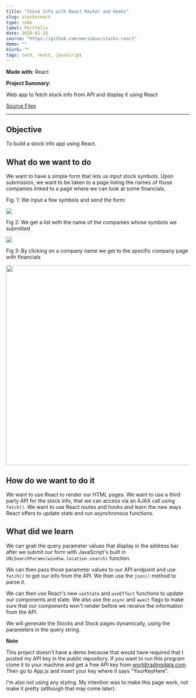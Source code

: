 ```yaml
---
title: "Stock Info with React Router and Hooks"
slug: stocksreact	
type: code
label: Portfolio
date: 2020-01-28
source: "https://github.com/mariobox/stocks-react"
demo: ""
blurb: ""
tags: tech, react, javascript
---
```


**Made with**: <i class="icon-reactjs"></i>React

**Project Summary**: 

Web app to fetch stock info from API and display it using React

[Source Files](https://github.com/mariobox/stocks-react) <hr class="art" />

## Objective

To build a stock info app using React.

## What do we want to do

We want to have a simple form that lets us input stock symbols. Upon submission, we want to be taken to a page listing the names of those companies linked to a page where we can look at some financials.

Fig. 1: We input a few symbols and send the form:

<img src="/img/rs3.png" />

Fig 2: We get a list with the name of the companies whose symbols we submitted

<img src="/img/rs2.png" />

Fig 3: By clicking on a company name we get to the specific company page with financials

<img src="/img/rs1.png" width=546px; />

## How do we want to do it

We want to use React to render our HTML pages. We want to use a third party API for the stock info, that we can access via an AJAX call using <code>fetch()</code>. We want to use React routes and hooks and learn the new ways React offers to update state and run asynchronous functions.

## What did we learn

We can grab the query parameter values that display in the address bar after we submit our form with JavaScript's built in <code>URLSearchParams(window.location.search)</code> function.

We can then pass those parameter values to our API endpoint and use <code>fetch()</code> to get our info from the API. We then use the <code>json()</code> method to parse it.

We can then use React's new <code>useState</code> and <code>useEffect</code> functions to update our components and state. We also use the <code>async</code> and <code>await</code> flags to make sure that our components won't render before we receive the information from the API. 

We will generate the Stocks and Stock pages dynamically, using the parameters in the query string.

**Note**

This project doesn't have a demo because that would have required that I posted my API key in the public repository. If you want to run this program clone it to your machine and get a free API key from [worldtradingdata.com](htttps://worldtradingdata.com). Then go to App.js and insert your key where it says "YourKeyHere".

I'm also not using any styling. My intention was to make this page work, not make it pretty (although that may come later).
